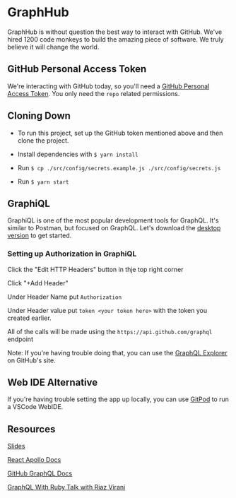 # GraphHub

GraphHub is without question the best way to interact with GitHub. We've hired 1200 code monkeys to build the amazing piece of software. We truly believe it will change the world.

## GitHub Personal Access Token

We're interacting with GitHub today, so you'll need a [GitHub Personal Access Token](https://help.github.com/en/github/authenticating-to-github/creating-a-personal-access-token-for-the-command-line). You only need the `repo` related permissions.

## Cloning Down

- To run this project, set up the GitHub token mentioned above and then clone the project.

- Install dependencies with `$ yarn install`

- Run `$ cp ./src/config/secrets.example.js ./src/config/secrets.js`

- Run `$ yarn start`

## GraphiQL

GraphiQL is one of the most popular development tools for GraphQL. It's similar to Postman, but focused on GraphQL. Let's download the [desktop version](https://github.com/skevy/graphiql-app) to get started.

### Setting up Authorization in GraphiQL

Click the "Edit HTTP Headers" button in thje top right corner

Click "+Add Header"

Under Header Name put `Authorization`

Under Header value put `token <your token here>` with the token you created earlier.

All of the calls will be made using the `https://api.github.com/graphql` endpoint

Note: If you're having trouble doing that, you can use the [GraphQL Explorer](https://developer.github.com/v4/explorer/) on GitHub's site.

## Web IDE Alternative

If you're having trouble setting the app up locally, you can use [GitPod](https://gitpod.io/#github.com/ni3t/graphhub) to run a VSCode WebIDE.

## Resources

[Slides](https://docs.google.com/presentation/d/1hN-xRhvRc7LtGhg0HwALUOo8ti_lo0cHsj0-Ef4cm_0/edit?usp=sharing)

[React Apollo Docs](https://www.apollographql.com/docs/react/)

[GitHub GraphQL Docs](https://developer.github.com/v4/)

[GraphQL With Ruby Talk with Riaz Virani](https://www.youtube.com/watch?v=XVEsCKGNkus)
